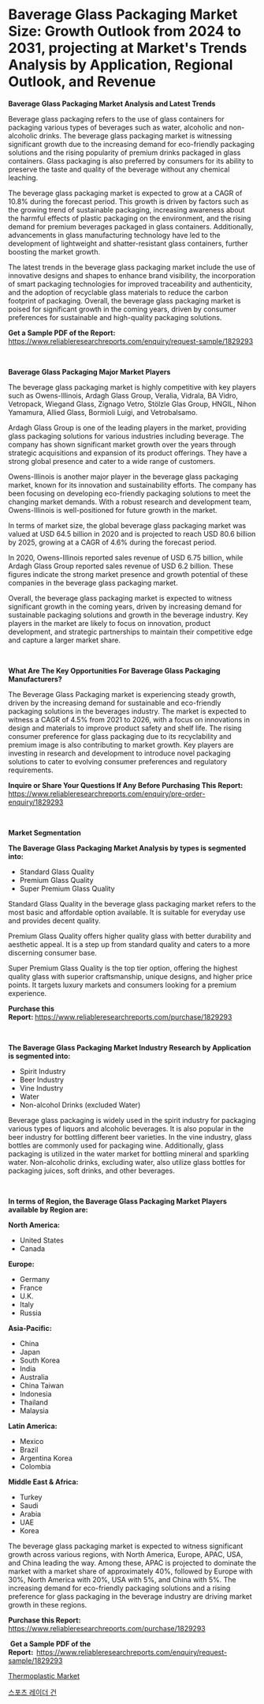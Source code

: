 <p><h1>Baverage Glass Packaging Market Size: Growth Outlook from 2024 to 2031, projecting at Market's Trends Analysis by Application, Regional Outlook, and Revenue</h1></p><p><strong>Baverage Glass Packaging Market Analysis and Latest Trends</strong></p>
<p><p>Beverage glass packaging refers to the use of glass containers for packaging various types of beverages such as water, alcoholic and non-alcoholic drinks. The beverage glass packaging market is witnessing significant growth due to the increasing demand for eco-friendly packaging solutions and the rising popularity of premium drinks packaged in glass containers. Glass packaging is also preferred by consumers for its ability to preserve the taste and quality of the beverage without any chemical leaching.</p><p>The beverage glass packaging market is expected to grow at a CAGR of 10.8% during the forecast period. This growth is driven by factors such as the growing trend of sustainable packaging, increasing awareness about the harmful effects of plastic packaging on the environment, and the rising demand for premium beverages packaged in glass containers. Additionally, advancements in glass manufacturing technology have led to the development of lightweight and shatter-resistant glass containers, further boosting the market growth.</p><p>The latest trends in the beverage glass packaging market include the use of innovative designs and shapes to enhance brand visibility, the incorporation of smart packaging technologies for improved traceability and authenticity, and the adoption of recyclable glass materials to reduce the carbon footprint of packaging. Overall, the beverage glass packaging market is poised for significant growth in the coming years, driven by consumer preferences for sustainable and high-quality packaging solutions.</p></p>
<p><strong>Get a Sample PDF of the Report:&nbsp;</strong> <a href="https://www.reliableresearchreports.com/enquiry/request-sample/1829293">https://www.reliableresearchreports.com/enquiry/request-sample/1829293</a></p>
<p>&nbsp;</p>
<p><strong>Baverage Glass Packaging Major Market Players</strong></p>
<p><p>The beverage glass packaging market is highly competitive with key players such as Owens-Illinois, Ardagh Glass Group, Veralia, Vidrala, BA Vidro, Vetropack, Wiegand Glass, Zignago Vetro, Stölzle Glas Group, HNGIL, Nihon Yamamura, Allied Glass, Bormioli Luigi, and Vetrobalsamo.</p><p>Ardagh Glass Group is one of the leading players in the market, providing glass packaging solutions for various industries including beverage. The company has shown significant market growth over the years through strategic acquisitions and expansion of its product offerings. They have a strong global presence and cater to a wide range of customers.</p><p>Owens-Illinois is another major player in the beverage glass packaging market, known for its innovation and sustainability efforts. The company has been focusing on developing eco-friendly packaging solutions to meet the changing market demands. With a robust research and development team, Owens-Illinois is well-positioned for future growth in the market.</p><p>In terms of market size, the global beverage glass packaging market was valued at USD 64.5 billion in 2020 and is projected to reach USD 80.6 billion by 2025, growing at a CAGR of 4.6% during the forecast period.</p><p>In 2020, Owens-Illinois reported sales revenue of USD 6.75 billion, while Ardagh Glass Group reported sales revenue of USD 6.2 billion. These figures indicate the strong market presence and growth potential of these companies in the beverage glass packaging market.</p><p>Overall, the beverage glass packaging market is expected to witness significant growth in the coming years, driven by increasing demand for sustainable packaging solutions and growth in the beverage industry. Key players in the market are likely to focus on innovation, product development, and strategic partnerships to maintain their competitive edge and capture a larger market share.</p></p>
<p>&nbsp;</p>
<p><strong>What Are The Key Opportunities For Baverage Glass Packaging Manufacturers?</strong></p>
<p><p>The Beverage Glass Packaging market is experiencing steady growth, driven by the increasing demand for sustainable and eco-friendly packaging solutions in the beverages industry. The market is expected to witness a CAGR of 4.5% from 2021 to 2026, with a focus on innovations in design and materials to improve product safety and shelf life. The rising consumer preference for glass packaging due to its recyclability and premium image is also contributing to market growth. Key players are investing in research and development to introduce novel packaging solutions to cater to evolving consumer preferences and regulatory requirements.</p></p>
<p><strong>Inquire or Share Your Questions If Any Before Purchasing This Report:</strong> <a href="https://www.reliableresearchreports.com/enquiry/pre-order-enquiry/1829293">https://www.reliableresearchreports.com/enquiry/pre-order-enquiry/1829293</a></p>
<p>&nbsp;</p>
<p><strong>Market Segmentation</strong></p>
<p><strong>The Baverage Glass Packaging Market Analysis by types is segmented into:</strong></p>
<p><ul><li>Standard Glass Quality</li><li>Premium Glass Quality</li><li>Super Premium Glass Quality</li></ul></p>
<p><p>Standard Glass Quality in the beverage glass packaging market refers to the most basic and affordable option available. It is suitable for everyday use and provides decent quality.</p><p>Premium Glass Quality offers higher quality glass with better durability and aesthetic appeal. It is a step up from standard quality and caters to a more discerning consumer base.</p><p>Super Premium Glass Quality is the top tier option, offering the highest quality glass with superior craftsmanship, unique designs, and higher price points. It targets luxury markets and consumers looking for a premium experience.</p></p>
<p><strong>Purchase this Report:&nbsp;</strong><a href="https://www.reliableresearchreports.com/purchase/1829293">https://www.reliableresearchreports.com/purchase/1829293</a></p>
<p>&nbsp;</p>
<p><strong>The Baverage Glass Packaging Market Industry Research by Application is segmented into:</strong></p>
<p><ul><li>Spirit Industry</li><li>Beer Industry</li><li>Vine Industry</li><li>Water</li><li>Non-alcohol Drinks (excluded Water)</li></ul></p>
<p><p>Beverage glass packaging is widely used in the spirit industry for packaging various types of liquors and alcoholic beverages. It is also popular in the beer industry for bottling different beer varieties. In the vine industry, glass bottles are commonly used for packaging wine. Additionally, glass packaging is utilized in the water market for bottling mineral and sparkling water. Non-alcoholic drinks, excluding water, also utilize glass bottles for packaging juices, soft drinks, and other beverages.</p></p>
<p>&nbsp;</p>
<p><strong>In terms of Region, the Baverage Glass Packaging Market Players available by Region are:</strong></p>
<p>
    <p> <strong> North America: </strong>
        <ul>
            <li>United States</li>
            <li>Canada</li>
        </ul>
        </p> 
    <p> <strong> Europe: </strong>
        <ul>
            <li>Germany</li>
            <li>France</li>
            <li>U.K.</li>
            <li>Italy</li>
            <li>Russia</li>
        </ul>
        </p> 
    <p> <strong> Asia-Pacific: </strong>
        <ul>
            <li>China</li>
            <li>Japan</li>
            <li>South Korea</li>
            <li>India</li>
            <li>Australia</li>
            <li>China Taiwan</li>
            <li>Indonesia</li>
            <li>Thailand</li>
            <li>Malaysia</li>
        </ul>
        </p> 
    <p> <strong> Latin America: </strong>
        <ul>
            <li>Mexico</li>
            <li>Brazil</li>
            <li>Argentina Korea</li>
            <li>Colombia</li>
        </ul>
        </p> 
    <p> <strong> Middle East & Africa: </strong>
        <ul>
            <li>Turkey</li>
            <li>Saudi</li>
            <li>Arabia</li>
            <li>UAE</li>
            <li>Korea</li>
        </ul>
    </p>
    </p>
<p><p>The beverage glass packaging market is expected to witness significant growth across various regions, with North America, Europe, APAC, USA, and China leading the way. Among these, APAC is projected to dominate the market with a market share of approximately 40%, followed by Europe with 30%, North America with 20%, USA with 5%, and China with 5%. The increasing demand for eco-friendly packaging solutions and a rising preference for glass packaging in the beverage industry are driving market growth in these regions.</p></p>
<p><strong>Purchase this Report: </strong><a href="https://www.reliableresearchreports.com/purchase/1829293">https://www.reliableresearchreports.com/purchase/1829293</a></p>
<p>&nbsp;<strong>Get a Sample PDF of the Report:&nbsp;&nbsp;</strong><a href="https://www.reliableresearchreports.com/enquiry/request-sample/1829293">https://www.reliableresearchreports.com/enquiry/request-sample/1829293</a></p>
<p><strong></strong></p>
<p><p><a href="https://mire-aunt-385.notion.site/Thermoplastic-Market-Centers-on-Aspects-such-as-Market-Growth-Market-Share-Market-Opportunity-and-ebefa61ddd4b4dabb43144a6571841a0">Thermoplastic Market</a></p><p><a href="https://github.com/Penelolack456456/Market-Research-Report-List-1/blob/main/97190326653.md">스포츠 레이더 건</a></p></p>